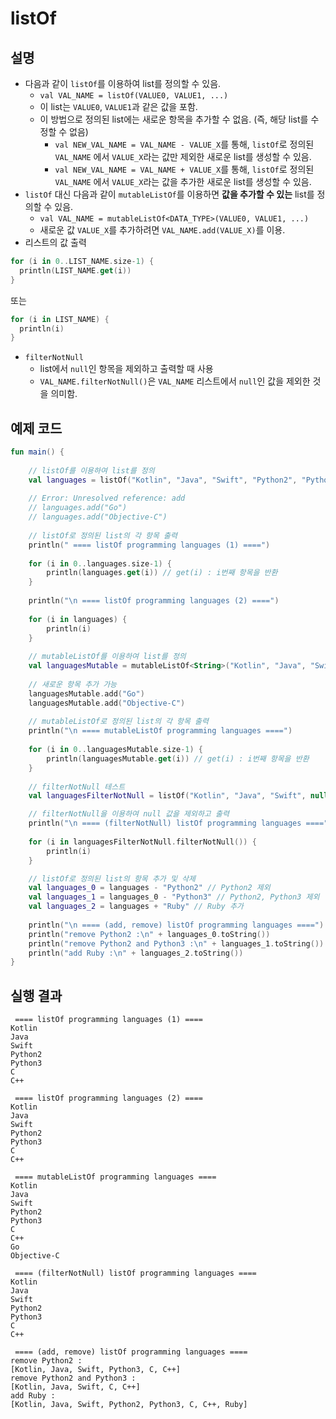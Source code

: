 # listOf
## 설명
 * 다음과 같이 ```listOf```를 이용하여 list를 정의할 수 있음.
   * ```val VAL_NAME = listOf(VALUE0, VALUE1, ...)```
   * 이 list는 ```VALUE0```, ```VALUE1```과 같은 값을 포함.
   * 이 방법으로 정의된 list에는 새로운 항목을 추가할 수 없음. (즉, 해당 list를 수정할 수 없음)
     * ```val NEW_VAL_NAME = VAL_NAME - VALUE_X```를 통해, ```listOf```로 정의된 ```VAL_NAME``` 에서 ```VALUE_X```라는 값만 제외한 새로운 list를 생성할 수 있음.
     * ```val NEW_VAL_NAME = VAL_NAME + VALUE_X```를 통해, ```listOf```로 정의된 ```VAL_NAME``` 에서 ```VALUE_X```라는 값을 추가한 새로운 list를 생성할 수 있음.
 * ```listOf``` 대신 다음과 같이 ```mutableListOf```를 이용하면 <b>값을 추가할 수 있는</b> list를 정의할 수 있음.
   * ```val VAL_NAME = mutableListOf<DATA_TYPE>(VALUE0, VALUE1, ...)```
   * 새로운 값 ```VALUE_X```를 추가하려면 ```VAL_NAME.add(VALUE_X)```를 이용.
 * 리스트의 값 출력
```kotlin
for (i in 0..LIST_NAME.size-1) {
  println(LIST_NAME.get(i))
}
```
또는
```kotlin
for (i in LIST_NAME) {
  println(i)
}
```
 * ```filterNotNull```
   * list에서 ```null```인 항목을 제외하고 출력할 때 사용
   * ```VAL_NAME.filterNotNull()```은 ```VAL_NAME``` 리스트에서 ```null```인 값을 제외한 것을 의미함. 

## 예제 코드
```kotlin
fun main() {
    
    // listOf를 이용하여 list를 정의
    val languages = listOf("Kotlin", "Java", "Swift", "Python2", "Python3", "C", "C++")
    
    // Error: Unresolved reference: add
   	// languages.add("Go")
    // languages.add("Objective-C")
    
    // listOf로 정의된 list의 각 항목 출력
    println(" ==== listOf programming languages (1) ====")
    
    for (i in 0..languages.size-1) {
        println(languages.get(i)) // get(i) : i번째 항목을 반환
    }
    
    println("\n ==== listOf programming languages (2) ====")
    
    for (i in languages) {
        println(i)
    }
    
    // mutableListOf를 이용하여 list를 정의
    val languagesMutable = mutableListOf<String>("Kotlin", "Java", "Swift", "Python2", "Python3", "C", "C++")
    
    // 새로운 항목 추가 가능
    languagesMutable.add("Go")
    languagesMutable.add("Objective-C")
    
    // mutableListOf로 정의된 list의 각 항목 출력
    println("\n ==== mutableListOf programming languages ====")
    
    for (i in 0..languagesMutable.size-1) {
        println(languagesMutable.get(i)) // get(i) : i번째 항목을 반환
    }
    
    // filterNotNull 테스트
    val languagesFilterNotNull = listOf("Kotlin", "Java", "Swift", null, "Python2", "Python3", null, "C", "C++")

	// filterNotNull을 이용하여 null 값을 제외하고 출력
	println("\n ==== (filterNotNull) listOf programming languages ====")
	
	for (i in languagesFilterNotNull.filterNotNull()) {
        println(i)
    }

    // listOf로 정의된 list의 항목 추가 및 삭제
    val languages_0 = languages - "Python2" // Python2 제외
    val languages_1 = languages_0 - "Python3" // Python2, Python3 제외
    val languages_2 = languages + "Ruby" // Ruby 추가
    
    println("\n ==== (add, remove) listOf programming languages ====")
    println("remove Python2 :\n" + languages_0.toString())
    println("remove Python2 and Python3 :\n" + languages_1.toString())
    println("add Ruby :\n" + languages_2.toString())
}
```

## 실행 결과
```
 ==== listOf programming languages (1) ====
Kotlin
Java
Swift
Python2
Python3
C
C++

 ==== listOf programming languages (2) ====
Kotlin
Java
Swift
Python2
Python3
C
C++

 ==== mutableListOf programming languages ====
Kotlin
Java
Swift
Python2
Python3
C
C++
Go
Objective-C

 ==== (filterNotNull) listOf programming languages ====
Kotlin
Java
Swift
Python2
Python3
C
C++

 ==== (add, remove) listOf programming languages ====
remove Python2 :
[Kotlin, Java, Swift, Python3, C, C++]
remove Python2 and Python3 :
[Kotlin, Java, Swift, C, C++]
add Ruby :
[Kotlin, Java, Swift, Python2, Python3, C, C++, Ruby]
```
